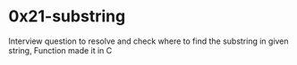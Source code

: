 # 0x21-substring

Interview question to resolve and check where to find the substring in given string, Function made it in C
